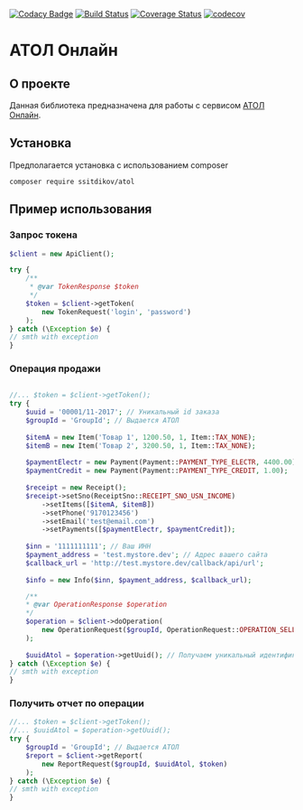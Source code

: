 [![Codacy Badge](https://api.codacy.com/project/badge/Grade/edfd60d8d87347d29872c19be7a0401a)](https://www.codacy.com/app/sitsalavat/ATOL?utm_source=github.com&utm_medium=referral&utm_content=ssitdikov/ATOL&utm_campaign=badger)
[![Build Status](https://travis-ci.org/ssitdikov/ATOL.svg?branch=master)](https://travis-ci.org/ssitdikov/ATOL)
[![Coverage Status](https://coveralls.io/repos/github/ssitdikov/ATOL/badge.svg?branch=master)](https://coveralls.io/github/ssitdikov/ATOL?branch=master)
[![codecov](https://codecov.io/gh/ssitdikov/ATOL/branch/master/graph/badge.svg)](https://codecov.io/gh/ssitdikov/ATOL)

# АТОЛ Онлайн

## О проекте
Данная библиотека предназначена для работы с сервисом [АТОЛ Онлайн](https://online.atol.ru).

## Установка
Предполагается установка с использованием composer
```
composer require ssitdikov/atol
```

## Пример использования
### Запрос токена
```php
$client = new ApiClient();

try {
    /**
     * @var TokenResponse $token
     */
    $token = $client->getToken(
        new TokenRequest('login', 'password')
    );
} catch (\Exception $e) {
// smth with exception
}

```

### Операция продажи
```php

//... $token = $client->getToken();
try {
    $uuid = '00001/11-2017'; // Уникальный id заказа
    $groupId = 'GroupId'; // Выдается АТОЛ
    
    $itemA = new Item('Товар 1', 1200.50, 1, Item::TAX_NONE);
    $itemB = new Item('Товар 2', 3200.50, 1, Item::TAX_NONE);
    
    $paymentElectr = new Payment(Payment::PAYMENT_TYPE_ELECTR, 4400.00);
    $paymentCredit = new Payment(Payment::PAYMENT_TYPE_CREDIT, 1.00);
    
    $receipt = new Receipt();
    $receipt->setSno(ReceiptSno::RECEIPT_SNO_USN_INCOME)
        ->setItems([$itemA, $itemB])
        ->setPhone('9170123456')
        ->setEmail('test@email.com')
        ->setPayments([$paymentElectr, $paymentCredit]);
    
    $inn = '1111111111'; // Ваш ИНН
    $payment_address = 'test.mystore.dev'; // Адрес вашего сайта
    $callback_url = 'http://test.mystore.dev/callback/api/url';
    
    $info = new Info($inn, $payment_address, $callback_url);

    /**
    * @var OperationResponse $operation
    */
    $operation = $client->doOperation(
        new OperationRequest($groupId, OperationRequest::OPERATION_SELL, $uuid, $receipt, $info, $token)
    );
    
    $uuidAtol = $operation->getUuid(); // Получаем уникальный идентификатор uuid из системы АТОЛ
} catch (\Exception $e) {
// smth with exception
}
```

### Получить отчет по операции
```php
//... $token = $client->getToken();
//... $uuidAtol = $operation->getUuid();
try {
    $groupId = 'GroupId'; // Выдается АТОЛ
    $report = $client->getReport(
        new ReportRequest($groupId, $uuidAtol, $token)
    );
} catch (\Exception $e) {
// smth with exception
}
```